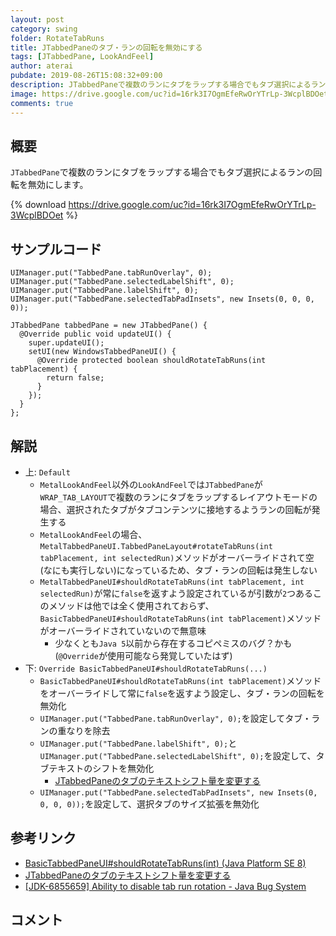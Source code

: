 ```yaml
---
layout: post
category: swing
folder: RotateTabRuns
title: JTabbedPaneのタブ・ランの回転を無効にする
tags: [JTabbedPane, LookAndFeel]
author: aterai
pubdate: 2019-08-26T15:08:32+09:00
description: JTabbedPaneで複数のランにタブをラップする場合でもタブ選択によるランの回転を無効にします。
image: https://drive.google.com/uc?id=16rk3I7OgmEfeRwOrYTrLp-3WcplBDOet
comments: true
---
```

## 概要
`JTabbedPane`で複数のランにタブをラップする場合でもタブ選択によるランの回転を無効にします。

{% download https://drive.google.com/uc?id=16rk3I7OgmEfeRwOrYTrLp-3WcplBDOet %}

## サンプルコード
<pre class="prettyprint"><code>UIManager.put("TabbedPane.tabRunOverlay", 0);
UIManager.put("TabbedPane.selectedLabelShift", 0);
UIManager.put("TabbedPane.labelShift", 0);
UIManager.put("TabbedPane.selectedTabPadInsets", new Insets(0, 0, 0, 0));

JTabbedPane tabbedPane = new JTabbedPane() {
  @Override public void updateUI() {
    super.updateUI();
    setUI(new WindowsTabbedPaneUI() {
      @Override protected boolean shouldRotateTabRuns(int tabPlacement) {
        return false;
      }
    });
  }
};
</code></pre>

## 解説
- 上: `Default`
    - `MetalLookAndFeel`以外の`LookAndFeel`では`JTabbedPane`が`WRAP_TAB_LAYOUT`で複数のランにタブをラップするレイアウトモードの場合、選択されたタブがタブコンテンツに接地するようランの回転が発生する
    - `MetalLookAndFeel`の場合、`MetalTabbedPaneUI.TabbedPaneLayout#rotateTabRuns(int tabPlacement, int selectedRun)`メソッドがオーバーライドされて空(なにも実行しない)になっているため、タブ・ランの回転は発生しない
    - `MetalTabbedPaneUI#shouldRotateTabRuns(int tabPlacement, int selectedRun)`が常に`false`を返すよう設定されているが引数が`2`つあるこのメソッドは他では全く使用されておらず、`BasicTabbedPaneUI#shouldRotateTabRuns(int tabPlacement)`メソッドがオーバーライドされていないので無意味
        - 少なくとも`Java 5`以前から存在するコピペミスのバグ？かも(`@Override`が使用可能なら発覚していたはず)
- 下: `Override BasicTabbedPaneUI#shouldRotateTabRuns(...)`
    - `BasicTabbedPaneUI#shouldRotateTabRuns(int tabPlacement)`メソッドをオーバーライドして常に`false`を返すよう設定し、タブ・ランの回転を無効化
    - `UIManager.put("TabbedPane.tabRunOverlay", 0);`を設定してタブ・ランの重なりを除去
    - `UIManager.put("TabbedPane.labelShift", 0);`と`UIManager.put("TabbedPane.selectedLabelShift", 0);`を設定して、タブテキストのシフトを無効化
        - [JTabbedPaneのタブのテキストシフト量を変更する](https://ateraimemo.com/Swing/TabbedPaneLabelShift.html)
    - `UIManager.put("TabbedPane.selectedTabPadInsets", new Insets(0, 0, 0, 0));`を設定して、選択タブのサイズ拡張を無効化

<!-- dummy comment line for breaking list -->

## 参考リンク
- [BasicTabbedPaneUI#shouldRotateTabRuns(int) (Java Platform SE 8)](https://docs.oracle.com/javase/jp/8/docs/api/javax/swing/plaf/basic/BasicTabbedPaneUI.html#shouldRotateTabRuns-int-)
- [JTabbedPaneのタブのテキストシフト量を変更する](https://ateraimemo.com/Swing/TabbedPaneLabelShift.html)
- [&#91;JDK-6855659&#93; Ability to disable tab run rotation - Java Bug System](https://bugs.openjdk.java.net/browse/JDK-6855659)

<!-- dummy comment line for breaking list -->

## コメント
